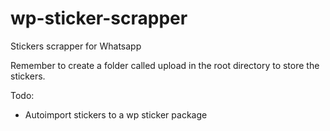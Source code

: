 # wp-sticker-scrapper
Stickers scrapper for Whatsapp


Remember to create a folder called upload in the root directory to store the stickers.

Todo:
- Autoimport stickers to a wp sticker package

